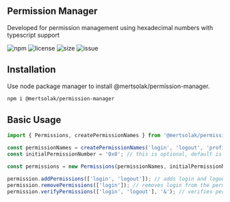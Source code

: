 ## Permission Manager

Developed for permission management using hexadecimal numbers with typescript support

![npm](https://img.shields.io/npm/v/@mertsolak/permission-manager)
![license](https://img.shields.io/npm/l/@mertsolak/permission-manager)
![size](https://img.shields.io/bundlephobia/min/@mertsolak/permission-manager)
![issue](https://img.shields.io/github/issues/mert-solak/permission-manager)

## Installation

Use node package manager to install @mertsolak/permission-manager.

```bash
npm i @mertsolak/permission-manager
```

## Basic Usage

```typescript
import { Permissions, createPermissionNames } from '@mertsolak/permission-manager';

const permissionNames = createPermissionNames('login', 'logout', 'profile', 'settings');
const initialPermissionNumber = '0x0'; // this is optional, default is 0x0;

const permissions = new Permissions(permissionNames, initialPermissionNumber);

permission.addPermissions(['login', 'logout']); // adds login and logout as permissions
permission.removePermissions(['login']); // removes login from the permissions if it exists
permission.verifyPermissions(['login', 'logout'], '&'); // verifies permissions with '&' operator. default operator is '|'.
```
